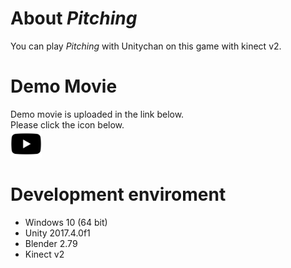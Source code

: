 ﻿# About *Pitching*
You can play *Pitching* with Unitychan on this game with kinect v2.  

# Demo Movie

Demo movie is uploaded in the link below.  
Please click the icon below.  
<a href="https://www.youtube.com/watch?v=6j41tPyUb_U" ><img src="https://raw.githubusercontent.com/kagechan5/yubisuma/master/youtube.svg?sanitize=true" width="50" ></a>  


# Development enviroment
- Windows 10 (64 bit)
- Unity 2017.4.0f1
- Blender 2.79
- Kinect v2  